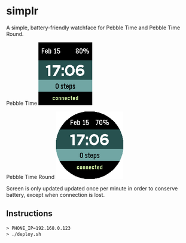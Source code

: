 # simplr
A simple, battery-friendly watchface for Pebble Time and Pebble Time Round.

Pebble Time
![screenshot](screenshot1.png)

Pebble Time Round
![screenshot](screenshot2.png)

Screen is only updated updated once per minute in order to conserve battery, except when connection is lost.

## Instructions

```
> PHONE_IP=192.168.0.123
> ./deploy.sh
```
